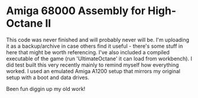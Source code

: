 # Amiga 68000 Assembly for High-Octane II
This code was never finished and will probably never will be. I'm uploading it as a backup/archive in case others find it useful - there's some stuff in here that might be worth referencing.
I've also included a compiled executable of the game (run 'UltimateOctane' it can load from workbench). I did test built this very recently mainly to remind myself how everything worked. I used an emulated Amiga A1200 setup that mirrors my original setup with a boot and data drives.

Been fun diggin up my old work!
